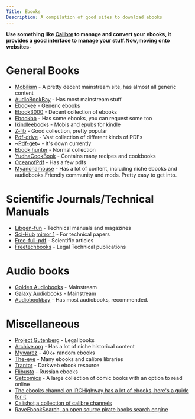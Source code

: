 ```yaml
---
Title: Ebooks
Description: A compilation of good sites to download ebooks
---
```


**Use something like [Calibre](https://calibre-ebook.com/) to manage and convert your ebooks, it provides a good interface to manage your stuff.Now,moving onto websites-**

# General Books
- [Mobilism](http://www.mobilism.me) - A pretty decent mainstream site, has almost all generic content
- [AudioBookBay](http://www.audiobookbay.net/) - Has most mainstream stuff
- [Ebookee](http://www.Ebookee.com) - Generic ebooks
- [Ebook3000](http://www.Ebook3000.com) - Decent collection of ebooks
- [Ebookbb](https://www.ebookbb.com/) - Has some ebooks, you can request some too
- [Ikindleebooks](https://ikindlebooks.com/) - Mobis and epubs for kindle
- [Z-lib](http://www.z-lib.org/) - Good collection, pretty popular
- [Pdf-drive](https://www.pdfdrive.com/ ) - Vast collection of different kinds of PDFs
- ~[Pdf-get](http://www.pdfget.com/)~ - It's down currently
- [Ebook hunter](https://ebook-hunter.org/Books/) - Normal collection
- [YudhaCookBook](https://www.yudhacookbook.my.id/) - Contains many recipes and cookbooks
- [OceanofPdf](https://oceanofpdf.com/) - Has a few pdfs
- [Myanonamouse](https://www.myanonamouse.net/) - Has a lot of content, including niche ebooks and audiobooks.Friendly community and mods. Pretty easy to get into.

# Scientific Journals/Technical Manuals

- [Libgen-fun](http://www.libgen.fun/) - Technical manuals and magazines
- [Sci-Hub](https://sci-hub.se/) [mirror 1](sci-hub.ru) - For technical papers
- [Free-full-pdf](http://www.freefullpdf.com/) - Scientific articles
- [Freetechbooks](https://www.freetechbooks.com/) - Legal Technical publications

# Audio books
- [Golden Audiobooks](https://goldenaudiobooks.com/) - Mainstream
- [Galaxy Audiobooks](https://galaxyaudiobook.com/) - Mainstream
- [Audiobookbay](http://www.audiobookbay.net/) - Has most audiobooks, recommended.

# Miscellaneous
- [Project Gutenberg](http://www.gutenberg.org/) - Legal books
- [Archive.org](https://archive.org/details/southerncookbook00lustrich/page/34/mode/2up) - Has a lot of niche historical content
- [Mywarez](https://mywarez.org/) - 40k+ random ebooks
- [The-eye](https://the-eye.eu/public/Books/) - Many ebooks and calibre libraries
- [Trantor](https://trantor.is/) - Darkweb ebook resource
- [Flibusta](https://flibusta.site/) - Russian ebooks
- [Getcomics](http://www.getcomics.info/) - A large collection of comic books with an option to read online
- [The ebooks channel on IRCHighway has a lot of ebooks, here's a guide for it](https://redd.it/2oftbu)
- [Calishot,a collection of calibre channels](https://redd.it/oh1673)
- [RaveEbookSearch, an open source pirate books search engine](https://ravebooksearch.com/?q=%s)
 



